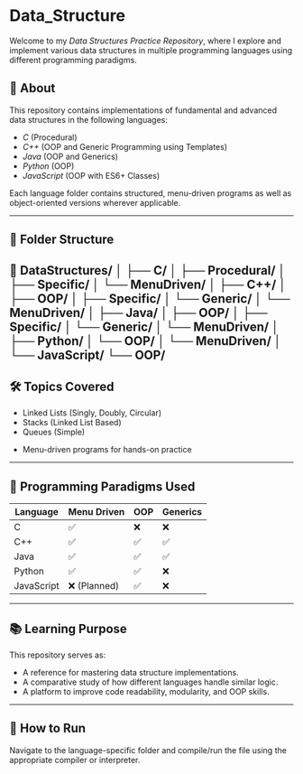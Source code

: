# Data_Structure

Welcome to my *Data Structures Practice Repository*, where I explore and implement various data structures in multiple programming languages using different programming paradigms.

## 🚀 About

This repository contains implementations of fundamental and advanced data structures in the following languages:

- *C* (Procedural)
- *C++* (OOP and Generic Programming using Templates)
- *Java* (OOP and Generics)
- *Python* (OOP)
- *JavaScript* (OOP with ES6+ Classes)

Each language folder contains structured, menu-driven programs as well as object-oriented versions wherever applicable.

---

## 📂 Folder Structure

📁 DataStructures/
│
├── C/
│ ├── Procedural/
│ ├── Specific/
│ └── MenuDriven/
│
├── C++/
│ ├── OOP/
│ ├── Specific/
│ └── Generic/
│ └── MenuDriven/
│
├── Java/
│ ├── OOP/
│ ├── Specific/
│ └── Generic/
│ └── MenuDriven/
│
├── Python/
│ └── OOP/
│ └── MenuDriven/
│
└── JavaScript/
└── OOP/
---

## 🛠 Topics Covered

<!-- - Arrays -->
- Linked Lists (Singly, Doubly, Circular)
- Stacks (Linked List Based)
- Queues (Simple)
<!-- - Trees (Binary Trees, BST, AVL) -->
<!-- - Graphs (DFS, BFS) -->
<!-- - Hashing -->
<!-- - Searching & Sorting Algorithms -->
<!-- - Recursion-based Problems -->
- Menu-driven programs for hands-on practice

---

## 🔧 Programming Paradigms Used

| Language     | Menu Driven  | OOP | Generics |
|--------------|--------------|-----|----------|
| C            | ✅           | ❌  | ❌        |
| C++          | ✅           | ✅  | ✅        |
| Java         | ✅           | ✅  | ✅        |
| Python       | ✅           | ✅  | ❌        |
| JavaScript   | ❌ (Planned) | ✅  | ❌        |

---

## 📚 Learning Purpose

This repository serves as:
- A reference for mastering data structure implementations.
- A comparative study of how different languages handle similar logic.
- A platform to improve code readability, modularity, and OOP skills.

---

## 🧩 How to Run

Navigate to the language-specific folder and compile/run the file using the appropriate compiler or interpreter.
